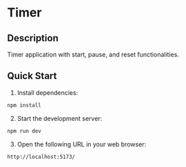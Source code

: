 # Timer

## Description

Timer application with start, pause, and reset functionalities.

## Quick Start

1. Install dependencies:

```bash
npm install
```

2. Start the development server:

```bash
npm run dev
```

3. Open the following URL in your web browser:

```
http://localhost:5173/
```
